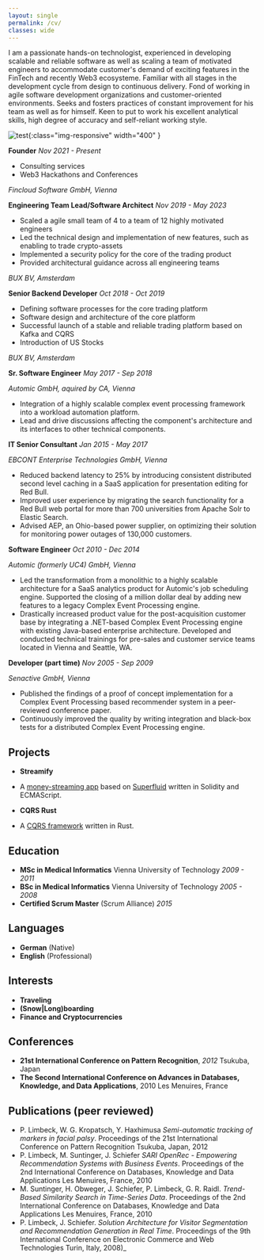 ```yaml
---
layout: single
permalink: /cv/
classes: wide
---
```


I am a passionate hands-on technologist, experienced in developing scalable and reliable software as well as scaling a team of motivated engineers to accommodate customer's demand
of exciting features in the FinTech and recently Web3 ecosysteme. Familiar with all stages in the development cycle from design to continuous delivery. 
Fond of working in agile software development organizations and customer-oriented environments. 
Seeks and fosters practices of constant improvement for his team as well as for himself. 
Keen to put to work his excellent analytical skills, high degree of accuracy and self-reliant working style.

![test](/assets/images/me.jpeg){:class="img-responsive" width="400" }

**Founder** _Nov 2021 - Present_

* Consulting services
* Web3 Hackathons and Conferences

_Fincloud Software GmbH, Vienna_

**Engineering Team Lead/Software Architect** _Nov 2019 - May 2023_

* Scaled a agile small team of 4 to a team of 12 highly motivated engineers
* Led the technical design and implementation of new features, such as enabling to trade crypto-assets
* Implemented a security policy for the core of the trading product
* Provided architectural guidance across all engineering teams

_BUX BV, Amsterdam_

**Senior Backend Developer** _Oct 2018 - Oct 2019_

* Defining software processes for the core trading platform
* Software design and architecture of the core platform 
* Successful launch of a stable and reliable trading platform based on Kafka and CQRS
* Introduction of US Stocks

_BUX BV, Amsterdam_

**Sr. Software Engineer** _May 2017 - Sep 2018_

_Automic GmbH, aquired by CA, Vienna_

* Integration of a highly scalable complex event processing framework into a workload automation platform.
* Lead and drive discussions affecting the component's architecture and its interfaces to other technical components.

**IT Senior Consultant** _Jan 2015 - May 2017_

_EBCONT Enterprise Technologies GmbH, Vienna_

* Reduced backend latency to 25% by introducing consistent distributed second level caching in a SaaS application for presentation editing for Red Bull.
* Improved user experience by migrating the search functionality for a Red Bull web portal for more than 700 universities from Apache Solr to Elastic Search.
* Advised AEP, an Ohio-based power supplier, on optimizing their solution for monitoring power outages of 130,000 customers.

**Software Engineer** _Oct 2010 - Dec 2014_

_Automic (formerly UC4) GmbH, Vienna_

* Led the transformation from a monolithic to a highly scalable architecture for a SaaS analytics product for Automic's job scheduling engine.
Supported the closing of a million dollar deal by adding new features to a legacy Complex Event Processing engine.
* Drastically increased product value for the post-acquisition customer base by integrating a .NET-based Complex Event Processing engine with existing Java-based enterprise architecture.
Developed and conducted technical trainings for pre-sales and customer service teams located in Vienna and Seattle, WA.

**Developer (part time)** _Nov 2005 - Sep 2009_

_Senactive GmbH, Vienna_

* Published the findings of a proof of concept implementation for a Complex Event Processing based recommender system in a peer-reviewed conference paper.
* Continuously improved the quality by writing integration and black-box tests for a distributed Complex Event Processing engine.

## Projects

* **Streamify** 
* A [money-streaming app](https://streamify-proto-lhqqm2m5q-phil3k3.vercel.app/) based on [Superfluid](https://docs.superfluid.finance/superfluid/) written in Solidity and ECMAScript. 


* **CQRS Rust**

* A [CQRS framework](https://github.com/phil3k3/cqrs-rust) written in Rust. 

 ## Education

* **MSc in Medical Informatics** Vienna University of Technology _2009 - 2011_
* **BSc in Medical Informatics** Vienna University of Technology _2005 - 2008_
* **Certified Scrum Master** (Scrum Alliance) _2015_

## Languages
* **German** (Native)
* **English** (Professional)

## Interests
* **Traveling**
* **(Snow\|Long)boarding**
* **Finance and Cryptocurrencies**

## Conferences
* **21st International Conference on Pattern Recognition**, _2012_ Tsukuba, Japan
* **The Second International Conference on Advances in Databases, Knowledge, and Data Applications**, 2010 Les Menuires, France

## Publications (peer reviewed)
* P. Limbeck, W. G. Kropatsch, Y. Haxhimusa
_Semi-automatic tracking of markers in facial palsy_. Proceedings of the 21st International Conference on Pattern Recognition
Tsukuba, Japan, 2012
* P. Limbeck, M. Suntinger, J. Schiefer
_SARI OpenRec - Empowering Recommendation Systems with Business Events_. Proceedings of the 2nd International Conference on Databases, Knowledge and Data Applications
Les Menuires, France, 2010
* M. Suntinger, H. Obweger, J. Schiefer, P. Limbeck, G. R. Raidl.
_Trend-Based Similarity Search in Time-Series Data_. Proceedings of the 2nd International Conference on Databases, Knowledge and Data Applications
Les Menuires, France, 2010
* P. Limbeck, J. Schiefer.
_Solution Architecture for Visitor Segmentation and Recommendation Generation in Real Time_. Proceedings of the 9th International Conference on Electronic Commerce and Web Technologies
Turin, Italy, 2008)_
